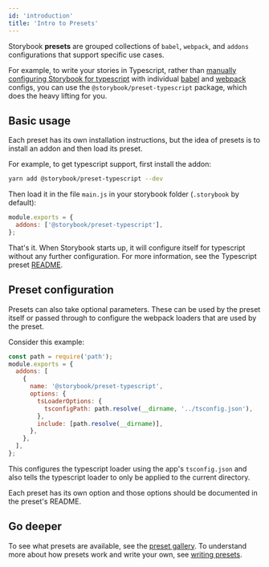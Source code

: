```yaml
---
id: 'introduction'
title: 'Intro to Presets'
---
```


Storybook **presets** are grouped collections of `babel`, `webpack`, and `addons` configurations that support specific use cases.

For example, to write your stories in Typescript, rather than [manually configuring Storybook for typescript](../../configurations/typescript-config/) with individual [babel](../../configurations/custom-babel-config/) and [webpack](../../configurations/custom-webpack-config/) configs, you can use the `@storybook/preset-typescript` package, which does the heavy lifting for you.

## Basic usage

Each preset has its own installation instructions, but the idea of presets is to install an addon and then load its preset.

For example, to get typescript support, first install the addon:

```sh
yarn add @storybook/preset-typescript --dev
```

Then load it in the file `main.js` in your storybook folder (`.storybook` by default):

```js
module.exports = {
  addons: ['@storybook/preset-typescript'],
};
```

That's it. When Storybook starts up, it will configure itself for typescript without any further configuration. For more information, see the Typescript preset [README](https://github.com/storybookjs/presets/tree/master/packages/preset-typescript).

## Preset configuration

Presets can also take optional parameters. These can be used by the preset itself or passed through to configure the webpack loaders that are used by the preset.

Consider this example:

```js
const path = require('path');
module.exports = {
  addons: [
    {
      name: '@storybook/preset-typescript',
      options: {
        tsLoaderOptions: {
          tsconfigPath: path.resolve(__dirname, '../tsconfig.json'),
        },
        include: [path.resolve(__dirname)],
      },
    },
  ],
};
```

This configures the typescript loader using the app's `tsconfig.json` and also tells the typescript loader to only be applied to the current directory.

Each preset has its own option and those options should be documented in the preset's README.

## Go deeper

To see what presets are available, see the [preset gallery](../preset-gallery/). To understand more about how presets work and write your own, see [writing presets](../writing-presets/).
